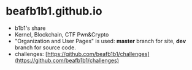 # beafb1b1.github.io
- b1b1's share
- Kernel, Blockchain, CTF Pwn&Crypto
- "Organization and User Pages" is used: **master** branch for site, **dev** branch for source code.
- challenges: [https://github.com/beafb1b1/challenges](https://github.com/beafb1b1/challenges)
